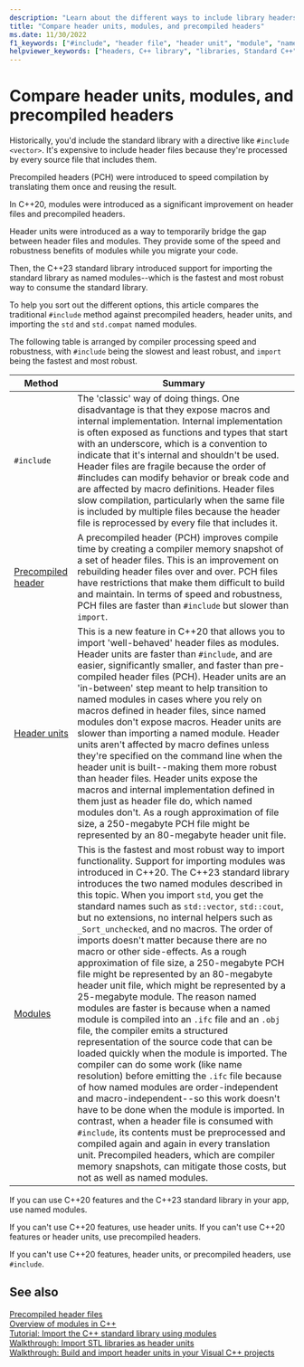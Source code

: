 ```yaml
---
description: "Learn about the different ways to include library headers in C++: header files vs modules vs header units vs precompiled headers."
title: "Compare header units, modules, and precompiled headers"
ms.date: 11/30/2022
f1_keywords: ["#include", "header file", "header unit", "module", "named module", "PCH", "precompiled header unit", "IFC"]
helpviewer_keywords: ["headers, C++ library", "libraries, Standard C++", "C++ Standard Library, headers", "STL", "Standard template library, headers", "precompiled header files, creating", "PCH files, creating", "import", "header unit", "ifc", "modules [C++]", "named modules [C++]", "import standard library (STL) using named modules"]
---
```

# Compare header units, modules, and precompiled headers

Historically, you'd include the standard library with a directive like `#include <vector>`. It's expensive to include header files because they're processed by every source file that includes them.

Precompiled headers (PCH) were introduced to speed compilation by translating them once and reusing the result.

In C++20, modules were introduced as a significant improvement on header files and precompiled headers.

Header units were introduced as a way to temporarily bridge the gap between header files and modules. They provide some of the speed and robustness benefits of modules while you migrate your code.

Then, the C++23 standard library introduced support for importing the standard library as named modules--which is the fastest and most robust way to consume the standard library.

To help you sort out the different options, this article compares the traditional `#include` method against precompiled headers, header units, and importing the `std` and `std.compat` named modules.

The following table is arranged by compiler processing speed and robustness, with `#include` being the slowest and least robust, and `import` being the fastest and most robust.

| Method | Summary |
|---|---|
| `#include` | The 'classic' way of doing things. One disadvantage is that they expose macros and internal implementation. Internal implementation is often exposed as functions and types that start with an underscore, which is a convention to indicate that it's internal and shouldn't be used. Header files are fragile because the order of #includes can modify behavior or break code and are affected by macro definitions. Header files slow compilation, particularly when the same file is included by multiple files because the header file is reprocessed by every file that includes it. |
| [Precompiled header](../build/creating-precompiled-header-files.md) | A precompiled header (PCH) improves compile time by creating a compiler memory snapshot of a set of header files. This is an improvement on rebuilding header files over and over. PCH files have restrictions that make them difficult to build and maintain. In terms of speed and robustness, PCH files are faster than `#include` but slower than `import`.|
| [Header units](../build/walkthrough-header-units.md) | This is a new feature in C++20 that allows you to import 'well-behaved' header files as modules. Header units are faster than `#include`, and are easier, significantly smaller, and faster than pre-compiled header files (PCH). Header units are an 'in-between' step meant to help transition to named modules in cases where you rely on macros defined in header files, since named modules don't expose macros. Header units are slower than importing a named module. Header units aren't affected by macro defines unless they're specified on the command line when the header unit is built--making them more robust than header files. Header units expose the macros and internal implementation defined in them just as header file do, which named modules don't. As a rough approximation of file size, a 250-megabyte PCH file might be represented by an 80-megabyte header unit file. |
| [Modules](../cpp/modules-cpp.md) | This is the fastest and most robust way to import functionality. Support for importing modules was introduced in C++20. The C++23 standard library introduces the two named modules described in this topic. When you import `std`, you get the standard names such as `std::vector`, `std::cout`, but no extensions, no internal helpers such as `_Sort_unchecked`, and no macros. The order of imports doesn't matter because there are no macro or other side-effects. As a rough approximation of file size, a 250-megabyte PCH file might be represented by an 80-megabyte header unit file, which might be represented by a 25-megabyte module. The reason named modules are faster is because when a named module is compiled into an `.ifc` file and an `.obj` file, the compiler emits a structured representation of the source code that can be loaded quickly when the module is imported. The compiler can do some work (like name resolution) before emitting the `.ifc` file because of how named modules are order-independent and macro-independent--so this work doesn't have to be done when the module is imported. In contrast, when a header file is consumed with `#include`, its contents must be preprocessed and compiled again and again in every translation unit. Precompiled headers, which are compiler memory snapshots, can mitigate those costs, but not as well as named modules. |

If you can use C++20 features and the C++23 standard library in your app, use named modules.

If you can't use C++20 features, use header units. If you can't use C++20 features or header units, use precompiled headers.

If you can't use C++20 features, header units, or precompiled headers, use `#include`.

## See also

[Precompiled header files](creating-precompiled-header-files.md)\
[Overview of modules in C++](../cpp/modules-cpp.md)\
[Tutorial: Import the C++ standard library using modules](../cpp/tutorial-import-stl-named-module.md)\
[Walkthrough: Import STL libraries as header units](walkthrough-import-stl-header-units.md#approach1)\
[Walkthrough: Build and import header units in your Visual C++ projects](walkthrough-header-units.md)